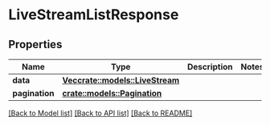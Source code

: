 # LiveStreamListResponse

## Properties

Name | Type | Description | Notes
------------ | ------------- | ------------- | -------------
**data** | [**Vec<crate::models::LiveStream>**](live-stream.md) |  | 
**pagination** | [**crate::models::Pagination**](pagination.md) |  | 

[[Back to Model list]](../README.md#documentation-for-models) [[Back to API list]](../README.md#documentation-for-api-endpoints) [[Back to README]](../README.md)


